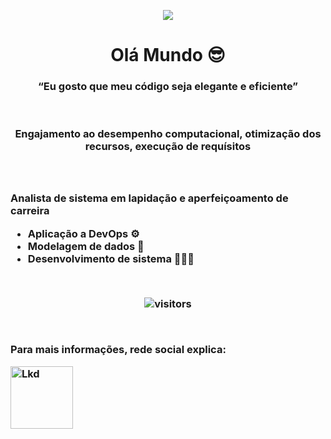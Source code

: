 <p align="center">
  <img src="https://c.tenor.com/LDuF2jVabwoAAAAC/banner-welcome.gif">
</p>

<h1 align="center"> Olá Mundo 😎</h1>

<h3 align="center"> “Eu gosto que meu código seja elegante e eficiente” </h3>
<br>
<h3 align="center"> Engajamento ao desempenho computacional, otimização dos recursos, execução de requísitos  <h3>

<br> <br>
Analista de sistema em lapidação e aperfeiçoamento de carreira
 * Aplicação a DevOps ⚙️
 * Modelagem de dados 🎲
 * Desenvolvimento de sistema 👨🏻‍💻

<BR>

<p align="center">
    <img align="center" alt="visitors" src="https://profile-counter.glitch.me/Mr-Sena/count.svg" />
</p>

<BR>

Para mais informações, rede social explica: 

<a href="https://www.linkedin.com/in/jo%C3%A3o-pedro-sena-64a3b11a0/"><img src="https://logospng.org/download/linkedin/logo-linkedin-1536.png" alt="Lkd" width="100" height="100"/></a>
